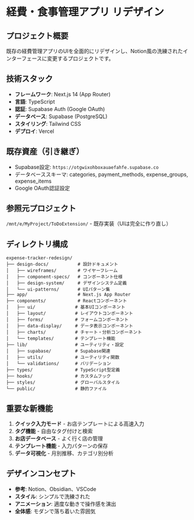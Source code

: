 # 経費・食事管理アプリ リデザイン

## プロジェクト概要

既存の経費管理アプリのUIを全面的にリデザインし、Notion風の洗練されたインターフェースに変更するプロジェクトです。

## 技術スタック

- **フレームワーク**: Next.js 14 (App Router)
- **言語**: TypeScript
- **認証**: Supabase Auth (Google OAuth)
- **データベース**: Supabase (PostgreSQL)
- **スタイリング**: Tailwind CSS
- **デプロイ**: Vercel

## 既存資産（引き継ぎ）

- Supabase設定: `https://otgwixohboxauaefahfe.supabase.co`
- データベーススキーマ: categories, payment_methods, expense_groups, expense_items
- Google OAuth認証設定

## 参照元プロジェクト

`/mnt/e/MyProject/ToDoExtension/` - 既存実装（UIは完全に作り直し）

## ディレクトリ構成

```
expense-tracker-redesign/
├── design-docs/           # 設計ドキュメント
│   ├── wireframes/        # ワイヤーフレーム
│   ├── component-specs/   # コンポーネント仕様
│   ├── design-system/     # デザインシステム定義
│   └── ui-patterns/       # UIパターン集
├── app/                   # Next.js App Router
├── components/            # Reactコンポーネント
│   ├── ui/               # 基本UIコンポーネント
│   ├── layout/           # レイアウトコンポーネント
│   ├── forms/            # フォームコンポーネント
│   ├── data-display/     # データ表示コンポーネント
│   ├── charts/           # チャート・分析コンポーネント
│   └── templates/        # テンプレート機能
├── lib/                  # ユーティリティ・設定
│   ├── supabase/         # Supabase関連
│   ├── utils/            # ユーティリティ関数
│   └── validations/      # バリデーション
├── types/                # TypeScript型定義
├── hooks/                # カスタムフック
├── styles/               # グローバルスタイル
└── public/               # 静的ファイル
```

## 重要な新機能

1. **クイック入力モード** - お店テンプレートによる高速入力
2. **タグ機能** - 自由なタグ付けと検索
3. **お店データベース** - よく行く店の管理
4. **テンプレート機能** - 入力パターンの保存
5. **データ可視化** - 月別推移、カテゴリ別分析

## デザインコンセプト

- **参考**: Notion、Obsidian、VSCode
- **スタイル**: シンプルで洗練された
- **アニメーション**: 適度な動きで操作感を演出
- **全体感**: モダンで落ち着いた雰囲気
